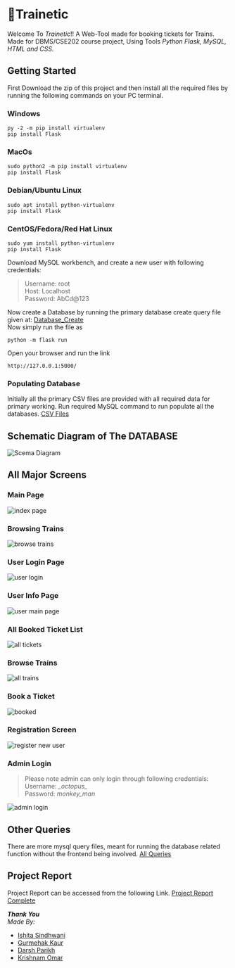 # 🚂Trainetic 
Welcome To *Trainetic*!! A Web-Tool made for booking tickets for Trains. 
Made for DBMS/CSE202 course project, Using Tools *Python Flask, MySQL, HTML and CSS.*

## Getting Started 
First Download the zip of this project and then install all the required files by running the following commands on your PC terminal.
### Windows
    py -2 -m pip install virtualenv
    pip install Flask
### MacOs
    sudo python2 -m pip install virtualenv
    pip install Flask
   
### Debian/Ubuntu Linux
    sudo apt install python-virtualenv
    pip install Flask
    
### CentOS/Fedora/Red Hat Linux
    sudo yum install python-virtualenv
    pip install Flask

Download MySQL workbench, and create a new user with following credentials:

> Username: root <br />
> Host: Localhost <br />
> Password: AbCd@123

Now create a Database by running the primary database create query file given at:
[Database_Create](https://github.com/krishnamomar/Trainetic/blob/main/queries_sql/Primary/database_create.sql)
<br/>Now simply run the file as 

    python -m flask run
    
Open your browser and run the link

    http://127.0.0.1:5000/


### Populating Database
Initially all the primary CSV files are provided with all required data for primary working.
Run required MySQL command to run populate all the databases. 
[CSV Files](https://github.com/krishnamomar/Trainetic/tree/main/All_Database_CSV)

## Schematic Diagram of The DATABASE
![Scema Diagram](https://github.com/krishnamomar/Trainetic/blob/main/Report/images/Schematic_Diagram.png)

## All Major Screens 

### Main Page
![index page](https://github.com/krishnamomar/Trainetic/blob/main/Report/images/main_page.png)
### Browsing Trains 
![browse trains](https://github.com/krishnamomar/Trainetic/blob/main/Report/images/available_trains.png)
### User Login Page
![user login](https://github.com/krishnamomar/Trainetic/blob/main/Report/images/user_login_page.png)
###  User Info Page
![user main page](https://github.com/krishnamomar/Trainetic/blob/main/Report/images/user_info_page.png)
### All Booked Ticket List 
![all tickets](https://github.com/krishnamomar/Trainetic/blob/main/Report/images/All_booked_tickets.png)
### Browse Trains
![all trains](https://github.com/krishnamomar/Trainetic/blob/main/Report/images/Browse_trains.png)
### Book a Ticket
![booked](https://github.com/krishnamomar/Trainetic/blob/main/Report/images/Booking_ticket.png)
### Registration Screen
![register new user](https://github.com/krishnamomar/Trainetic/blob/main/Report/images/Registration_screen.png)
### Admin Login

> Please note admin can only login through following credentials:<br />
> Username:  *\_octopus\_* <br />
> Password: *monkey_man* <br />

![admin login](https://github.com/krishnamomar/Trainetic/blob/main/Report/images/admin_login.png)

## Other Queries 
There are more mysql query files, meant for running the database related function without the frontend being involved. 
[All Queries](https://github.com/krishnamomar/Trainetic/tree/main/queries_sql)

## Project Report
Project Report can be accessed from the following Link.
[Project Report Complete](https://github.com/krishnamomar/Trainetic/blob/main/Report/Project%20report_DBMS.pdf)

***Thank You***
<br/>
*Made By:*
 - [Ishita Sindhwani](https://github.com/iishh2002)
 - [Gurmehak Kaur](https://github.com/gurmehakk)
 - [Darsh Parikh](https://github.com/darsh20560)
 - [Krishnam Omar](https://github.com/krishnamomar)
